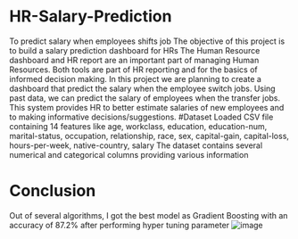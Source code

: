 # HR-Salary-Prediction
To predict salary when employees shifts job
The objective of this project is to build a salary prediction dashboard for HRs
The Human Resource dashboard and HR report are an important part of managing Human Resources. Both tools are part of HR reporting and for the basics of informed decision making. 
In this project we are planning to create a dashboard that predict the salary when the employee switch jobs. Using past data, we can predict the salary of employees when the transfer jobs. This system provides HR to better estimate salaries of new employees and to making informative decisions/suggestions.
#Dataset
Loaded CSV file containing 14 features like age, workclass, education, education-num, marital-status, occupation, relationship, race, sex, capital-gain, capital-loss, hours-per-week, native-country, salary
The dataset contains several numerical and categorical columns providing various information
# Conclusion
Out of several algorithms, I got the best model as Gradient Boosting with an accuracy of 87.2% after performing hyper tuning parameter 
![image](https://user-images.githubusercontent.com/79462862/111576713-715d1000-87ca-11eb-9006-d86d0aadc9dd.png)

